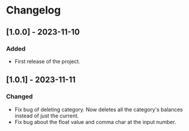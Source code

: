 # Changelog

## [1.0.0] - 2023-11-10

### Added

- First release of the project.

## [1.0.1] - 2023-11-11

### Changed

- Fix bug of deleting category. Now deletes all the category's balances instead of just the current.
- Fix bug about the float value and comma char at the input number.


